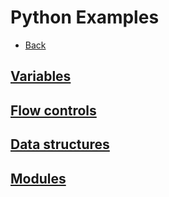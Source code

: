 # Python Examples

+ [Back](../README.md)

## [Variables](vars/README.md)
## [Flow controls](controls/README.md)
## [Data structures](data/README.md)
## [Modules](modules/README.md)
